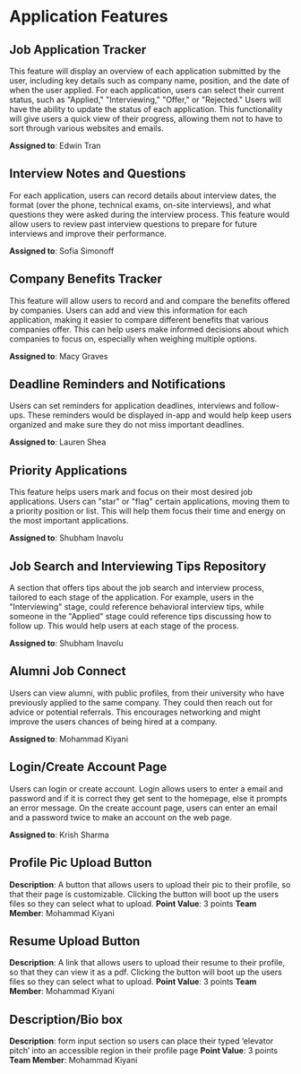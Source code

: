 # Application Features

## Job Application Tracker

This feature will display an overview of each application submitted by the user, including key details such as company name, position, and the date of when the user applied. For each application, users can select their current status, such as "Applied," "Interviewing," "Offer," or "Rejected." Users will have the ability to update the status of each application. This functionality will give users a quick view of their progress, allowing them not to have to sort through various websites and emails.

**Assigned to**: Edwin Tran
  
## Interview Notes and Questions

For each application, users can record details about interview dates, the format (over the phone, technical exams, on-site interviews), and what questions they were asked during the interview process. This feature would allow users to review past interview questions to prepare for future interviews and improve their performance.

**Assigned to**: Sofia Simonoff


## Company Benefits Tracker

This feature will allow users to record and and compare the benefits offered by companies. Users can add and view this information for each application, making it easier to compare different benefits that various companies offer. This can help users make informed decisions about which companies to focus on, especially when weighing multiple options. 

**Assigned to**: Macy Graves

## Deadline Reminders and Notifications

Users can set reminders for application deadlines, interviews and follow-ups. These reminders would be displayed in-app and would help keep users organized and make sure they do not miss important deadlines.

**Assigned to**: Lauren Shea

## Priority Applications

This feature helps users mark and focus on their most desired job applications. Users can "star" or "flag" certain applications, moving them to a priority position or list. This will help them focus their time and energy on the most important applications. 

**Assigned to**: Shubham Inavolu

## Job Search and Interviewing Tips Repository

A section that offers tips about the job search and interview process, tailored to each stage of the application. For example, users in the "Interviewing" stage, could reference behavioral interview tips, while someone in the "Applied" stage could reference tips discussing how to follow up. This would help users at each stage of the process. 

**Assigned to**: Shubham Inavolu

## Alumni Job Connect 

Users can view alumni, with public profiles, from their university who have previously applied to the same company. They could then reach out for advice or potential referrals. This encourages networking and might improve the users chances of being hired at a company.

**Assigned to**: Mohammad Kiyani

## Login/Create Account Page 

Users can login or create account. Login allows users to enter a email and password and if it is correct they get sent to the homepage, else it prompts an error message. On the create account page, users can enter an email and a password twice to make an account on the web page.

**Assigned to**: Krish Sharma


## Profile Pic Upload Button

**Description**: A button that allows users to upload their pic to their profile, so that their page is customizable. Clicking the button will boot up the users files so they can select what to upload.
**Point Value**: 3 points
**Team Member**: Mohammad Kiyani

## Resume Upload Button

**Description**: A link that allows users to upload their resume to their profile, so that they can view it as a pdf. Clicking the button will boot up the users files so they can select what to upload.
**Point Value**: 3 points
**Team Member**: Mohammad Kiyani

## Description/Bio box

**Description**: form input section so users can place their typed ‘elevator pitch’ into an accessible region in their profile page
**Point Value**: 3 points
**Team Member**: Mohammad Kiyani

